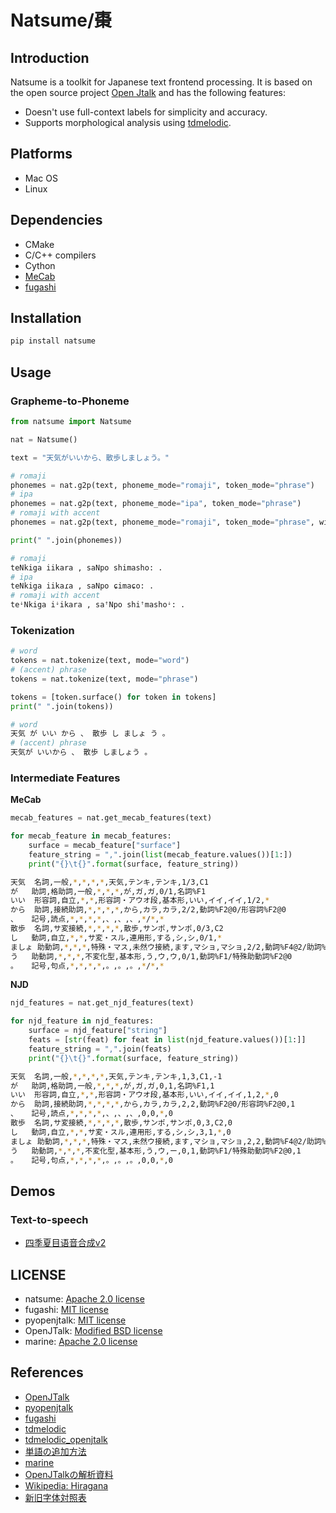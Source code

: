 # Natsume/棗

## Introduction

Natsume is a toolkit for Japanese text frontend processing. It is based on the open source project [Open Jtalk](https://open-jtalk.sourceforge.net/) and has the following
features:

- Doesn't use full-context labels for simplicity and accuracy.
- Supports morphological analysis using [tdmelodic](https://github.com/PKSHATechnology-Research/tdmelodic).

## Platforms

- Mac OS
- Linux

## Dependencies

- CMake
- C/C++ compilers
- Cython
- [MeCab](https://taku910.github.io/mecab/)
- [fugashi](https://github.com/polm/fugashi)

## Installation

```bash
pip install natsume
```

## Usage

### Grapheme-to-Phoneme

```python
from natsume import Natsume

nat = Natsume()

text = "天気がいいから、散歩しましょう。"
```

```python
# romaji
phonemes = nat.g2p(text, phoneme_mode="romaji", token_mode="phrase")
# ipa
phonemes = nat.g2p(text, phoneme_mode="ipa", token_mode="phrase")
# romaji with accent
phonemes = nat.g2p(text, phoneme_mode="romaji", token_mode="phrase", with_accent=True)

print(" ".join(phonemes))
```

```bash
# romaji
teNkiga iikara , saNpo shimasho: .
# ipa
teNkiga iikaɾa , saNpo ɕimaɕo: .
# romaji with accent
teꜜNkiga iꜜikara , saꜛNpo shiꜛmashoꜜ: .
```

### Tokenization

```python
# word
tokens = nat.tokenize(text, mode="word")
# (accent) phrase
tokens = nat.tokenize(text, mode="phrase")

tokens = [token.surface() for token in tokens]
print(" ".join(tokens))
```

```bash
# word
天気 が いい から 、 散歩 し ましょ う 。
# (accent) phrase
天気が いいから 、 散歩 しましょう 。
```

### Intermediate Features

**MeCab**
```python
mecab_features = nat.get_mecab_features(text)

for mecab_feature in mecab_features:
    surface = mecab_feature["surface"]
    feature_string = ",".join(list(mecab_feature.values())[1:])
    print("{}\t{}".format(surface, feature_string))
```

```bash
天気	名詞,一般,*,*,*,*,天気,テンキ,テンキ,1/3,C1
が	助詞,格助詞,一般,*,*,*,が,ガ,ガ,0/1,名詞%F1
いい	形容詞,自立,*,*,形容詞・アウオ段,基本形,いい,イイ,イイ,1/2,*
から	助詞,接続助詞,*,*,*,*,から,カラ,カラ,2/2,動詞%F2@0/形容詞%F2@0
、	記号,読点,*,*,*,*,、,、,、,*/*,*
散歩	名詞,サ変接続,*,*,*,*,散歩,サンポ,サンポ,0/3,C2
し	動詞,自立,*,*,サ変・スル,連用形,する,シ,シ,0/1,*
ましょ	助動詞,*,*,*,特殊・マス,未然ウ接続,ます,マショ,マショ,2/2,動詞%F4@2/助詞%F2@2
う	助動詞,*,*,*,不変化型,基本形,う,ウ,ウ,0/1,動詞%F1/特殊助動詞%F2@0
。	記号,句点,*,*,*,*,。,。,。,*/*,*
```

**NJD**

```python
njd_features = nat.get_njd_features(text)

for njd_feature in njd_features:
    surface = njd_feature["string"]
    feats = [str(feat) for feat in list(njd_feature.values())[1:]]
    feature_string = ",".join(feats)
    print("{}\t{}".format(surface, feature_string))
```

```bash
天気	名詞,一般,*,*,*,*,天気,テンキ,テンキ,1,3,C1,-1
が	助詞,格助詞,一般,*,*,*,が,ガ,ガ,0,1,名詞%F1,1
いい	形容詞,自立,*,*,形容詞・アウオ段,基本形,いい,イイ,イイ,1,2,*,0
から	助詞,接続助詞,*,*,*,*,から,カラ,カラ,2,2,動詞%F2@0/形容詞%F2@0,1
、	記号,読点,*,*,*,*,、,、,、,0,0,*,0
散歩	名詞,サ変接続,*,*,*,*,散歩,サンポ,サンポ,0,3,C2,0
し	動詞,自立,*,*,サ変・スル,連用形,する,シ,シ,3,1,*,0
ましょ	助動詞,*,*,*,特殊・マス,未然ウ接続,ます,マショ,マショ,2,2,動詞%F4@2/助詞%F2@2,1
う	助動詞,*,*,*,不変化型,基本形,う,ウ,ー,0,1,動詞%F1/特殊助動詞%F2@0,1
。	記号,句点,*,*,*,*,。,。,。,0,0,*,0
```

## Demos

### Text-to-speech

- [四季夏目语音合成v2](https://www.bilibili.com/video/BV1Zw411U7Yf/)

## LICENSE

- natsume: [Apache 2.0 license](https://github.com/faruzan0820/natsume/blob/main/LICENSE)
- fugashi: [MIT license](https://github.com/polm/fugashi/blob/master/LICENSE)
- pyopenjtalk: [MIT license](https://github.com/r9y9/pyopenjtalk/blob/master/LICENSE.md)
- OpenJTalk: [Modified BSD license](https://github.com/r9y9/open_jtalk/blob/1.10/src/COPYING)
- marine: [Apache 2.0 license](https://github.com/6gsn/marine/blob/main/LICENSE)


## References

- [OpenJTalk](https://open-jtalk.sourceforge.net/)
- [pyopenjtalk](https://github.com/r9y9/pyopenjtalk)
- [fugashi](https://github.com/polm/fugashi)
- [tdmelodic](https://github.com/PKSHATechnology-Research/tdmelodic)
- [tdmelodic_openjtalk](https://github.com/sarulab-speech/tdmelodic_openjtalk)
- [単語の追加方法](https://github.com/sarulab-speech/tdmelodic_openjtalk)
- [marine](https://github.com/6gsn/marine)
- [OpenJTalkの解析資料](https://www.negi.moe/negitalk/openjtalk.html)
- [Wikipedia: Hiragana](https://en.wikipedia.org/wiki/Hiragana)
- [新旧字体対照表](https://hagitaka.work/wp-content/uploads/2021/07/%E6%96%B0%E6%97%A7%E5%AD%97%E4%BD%93%E5%AF%BE%E7%85%A7%E8%A1%A8-1.pdf)
